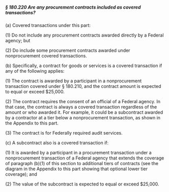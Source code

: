 ##### § 180.220 Are any procurement contracts included as covered transactions? #####

(a) Covered transactions under this part:

(1) Do not include any procurement contracts awarded directly by a Federal agency; but

(2) Do include some procurement contracts awarded under nonprocurement covered transactions.

(b) Specifically, a contract for goods or services is a covered transaction if any of the following applies:

(1) The contract is awarded by a participant in a nonprocurement transaction covered under § 180.210, and the contract amount is expected to equal or exceed $25,000.

(2) The contract requires the consent of an official of a Federal agency. In that case, the contract is always a covered transaction regardless of the amount or who awarded it. For example, it could be a subcontract awarded by a contractor at a tier below a nonprocurement transaction, as shown in the Appendix to this part.

(3) The contract is for Federally required audit services.

(c) A subcontract also is a covered transaction if:

(1) It is awarded by a participant in a procurement transaction under a nonprocurement transaction of a Federal agency that extends the coverage of paragraph (b)(1) of this section to additional tiers of contracts (see the diagram in the Appendix to this part showing that optional lower tier coverage); and

(2) The value of the subcontract is expected to equal or exceed $25,000.